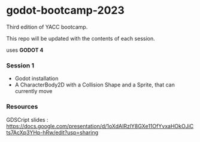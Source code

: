 # godot-bootcamp-2023
Third edition of YACC bootcamp.

This repo will be updated with the contents of each session.

uses **GODOT 4**


### Session 1
- Godot installation
- A CharacterBody2D with a Collision Shape and a Sprite, that can currently move




### Resources
GDSCript slides : https://docs.google.com/presentation/d/1oXdAIRzlY8GXe11OfYvxaHOkOJiCts7AcXp3YHp-hRw/edit?usp=sharing
